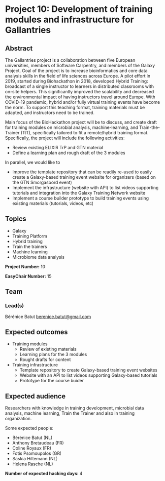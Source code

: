 # Project 10: Development of training modules and infrastructure for Gallantries

## Abstract

The Gallantries project is a collaboration between five European universities, members of Software Carpentry, and members of the Galaxy Project. Goal of the project is to increase bioinformatics and core data analysis skills in the field of life sciences across Europe.
A pilot effort in 2019, started during Biohackathon in 2018, developed Hybrid Training: broadcast of a single instructor to learners in distributed classrooms with on-site helpers. This significantly improved the scalability and decreased the environmental impact of having instructors travel around Europe. With COVID-19 pandemic, hybrid and/or fully virtual training events have become the norm. To support this teaching format, training materials must be adapted, and instructors need to be trained.

Main focus of the BioHackathon project will be to discuss, and create draft for training modules on microbial analysis, machine-learning, and Train-the-Trainer (TtT), specifically tailored to fit a remote/hybrid training format. Specifically, the project will include the following activities:
- Review existing ELIXIR TrP and GTN material
- Define a learning plan and rough draft of the 3 modules

In parallel, we would like to 
- Improve the template repository that can be readily re-used to easily create a Galaxy-based training event website for organizers (based on the GTN Smorgasbord event)
- Implement the infrastructure (website with API) to list videos supporting tutorials and integration into the Galaxy Training Network website
- Implement a course builder prototype to build training events using existing materials (tutorials, videos, etc)

## Topics

- Galaxy
- Training Platform
- Hybrid training
- Train the trainers
- Machine learning
- Microbiome data analysis

**Project Number:** 10

**EasyChair Number:** 15

## Team

### Lead(s)

Bérénice Batut <berenice.batut@gmail.com>

## Expected outcomes

- Training modules
  - Review of existing materials   
  - Learning plans for the 3 modules
  - Rought drafts for content
- Training infrastructure
  - Template repository to create Galaxy-based training event websites
  - Website with an API to list videos supporting Galaxy-based tutorials
  - Prototype for the course buider

## Expected audience

Researchers with knowledge in training development, microbial data analysis, machine learning, Train the Trainer and also in training organization.

Some expected people:
- Bérénice Batut (NL)
- Anthony Bretaudeau (FR)
- Coline Royaux (FR)
- Fotis Psomoupolos (GR)
- Saskia Hiltemann (NL)
- Helena Rasche (NL)

**Number of expected hacking days**: 4


